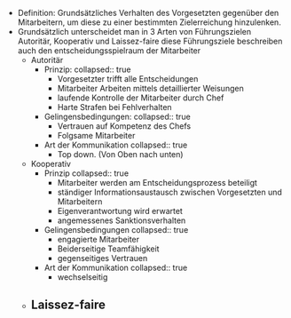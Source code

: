 - Definition: Grundsätzliches Verhalten des Vorgesetzten gegenüber den Mitarbeitern, um diese zu einer bestimmten Zielerreichung hinzulenken.
- Grundsätzlich unterscheidet man in 3 Arten von Führungszielen Autoritär, Kooperativ und Laissez-faire diese Führungsziele beschreiben auch den entscheidungsspielraum der Mitarbeiter
	- Autoritär
		- Prinzip:
		  collapsed:: true
			- Vorgesetzter trifft alle Entscheidungen
			- Mitarbeiter Arbeiten mittels detaillierter Weisungen
			- laufende Kontrolle der Mitarbeiter durch Chef
			- Harte Strafen bei Fehlverhalten
		- Gelingensbedingungen:
		  collapsed:: true
			- Vertrauen auf Kompetenz des Chefs
			- Folgsame Mitarbeiter
		- Art der Kommunikation
		  collapsed:: true
			- Top down. (Von Oben nach unten)
	- Kooperativ
		- Prinzip
		  collapsed:: true
			- Mitarbeiter werden am Entscheidungsprozess beteiligt
			- ständiger Informationsaustausch zwischen Vorgesetzten und Mitarbeitern
			- Eigenverantwortung wird erwartet
			- angemessenes Sanktionsverhalten
		- Gelingensbedingungen
		  collapsed:: true
			- engagierte Mitarbeiter
			- Beiderseitige Teamfähigkeit
			- gegenseitiges Vertrauen
		- Art der Kommunikation
		  collapsed:: true
			- wechselseitig
	- Laissez-faire
		-